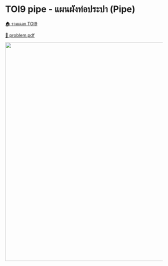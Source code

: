 <!-- @codegen_problem begin -->
# TOI9 pipe - แผนผังท่อประปา (Pipe)

[🏠 รวมเฉลย TOI9](../)

[💎 problem.pdf](./toi9_pipe.pdf)

<img width="700" src="https://github.com/krist7599555/toi/assets/19445033/80c80822-7583-4bcd-a705-dae3eacdee85" />
<!-- @codegen_problem end -->

